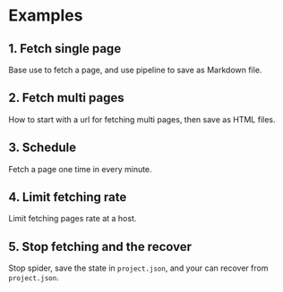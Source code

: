 # Examples

## 1. Fetch single page

Base use to fetch a page, and use pipeline to save as Markdown file.

## 2. Fetch multi pages

How to start with a url for fetching multi pages, then save as HTML files.

## 3. Schedule

Fetch a page one time in every minute.

## 4. Limit fetching rate

Limit fetching pages rate at a host.

## 5. Stop fetching and the recover

Stop spider, save the state in `project.json`, and your can recover from `project.json`.
